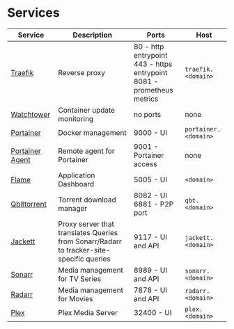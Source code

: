 # Services

| Service | Description | Ports | Host |
|---------|-------------|-------|------|
| [Traefik](traefik.md) | Reverse proxy | 80 - http entrypoint<br>443 - https entrypoint<br>8081 - prometheus metrics | `traefik.<domain>` |
| [Watchtower](watchtower.md) | Container update monitoring | no ports | none |
| [Portainer](portainer.md) | Docker management | 9000 - UI | `portainer.<domain>` |
| [Portainer Agent](portainer-agent.md) | Remote agent for Portainer | 9001 - Portainer access | none |
| [Flame](flame.md) | Application Dashboard |  5005 - UI | `<domain>` |
| [Qbittorrent](qbittorrent.md) | Torrent download manager | 8082 - UI<br>6881 - P2P port | `qbt.<domain>` |
| [Jackett](jackett.md) | Proxy server that translates Queries from Sonarr/Radarr to tracker-site-specific queries | 9117 - UI and API | `jackett.<domain>` |
| [Sonarr](sonarr.md) | Media management for TV Series | 8989 - UI and API | `sonarr.<domain>` |
| [Radarr](radarr.md) | Media management for Movies | 7878 - UI and API | `radarr.<domain>` |
| [Plex](plex.md) | Plex Media Server | 32400 - UI | `plex.<domain>` |